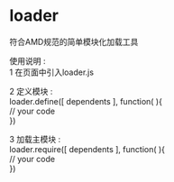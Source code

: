 # loader
符合AMD规范的简单模块化加载工具  

使用说明 :  
1 在页面中引入loader.js  

2 定义模块 :  
loader.define([ dependents ], function(  ){  
    // your code  
})  

3 加载主模块 :  
loader.require([ dependents ], function(  ){  
    // your code  
})
